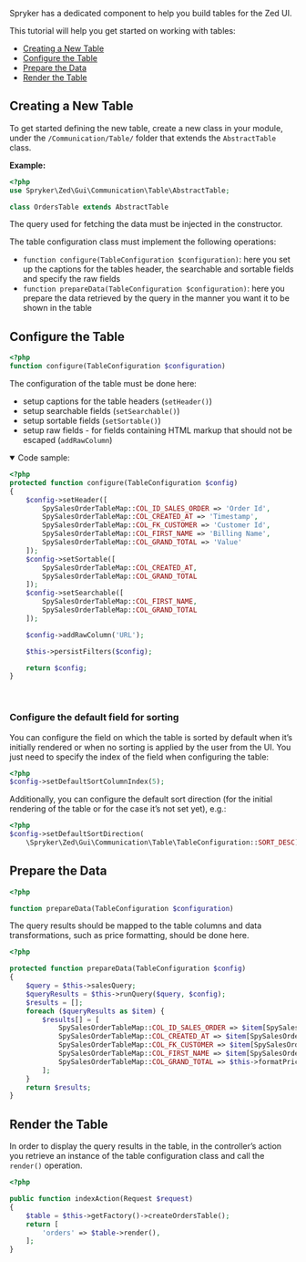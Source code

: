Spryker has a dedicated component to help you build tables for the Zed UI.

This tutorial will help you get started on working with tables:

* [Creating a New Table](https://documentation.spryker.com/v4/docs/t-working-tables#creating-a-new-table)
* [Configure the Table](https://documentation.spryker.com/v4/docs/t-working-tables#configure-the-table)
* [Prepare the Data](https://documentation.spryker.com/v4/docs/t-working-tables#prepare-the-data)
* [Render the Table](https://documentation.spryker.com/v4/docs/t-working-tables#render-the-table)

## Creating a New Table
To get started defining the new table, create a new class in your module, under the `/Communication/Table/` folder that extends the `AbstractTable` class.

**Example:**

```php
<?php
use Spryker\Zed\Gui\Communication\Table\AbstractTable;

class OrdersTable extends AbstractTable
```

The query used for fetching the data must be injected in the constructor.

The table configuration class must implement the following operations:

* `function configure(TableConfiguration $configuration)`: here you set up the captions for the tables header, the searchable and sortable fields and  specify the raw fields
* `function prepareData(TableConfiguration $configuration)`: here you prepare the data retrieved by the query in the manner you want it to be shown in the table

## Configure the Table

```php
<?php
function configure(TableConfiguration $configuration)
```

The configuration of the table must be done here:

* setup captions for the table headers (`setHeader()`)
* setup searchable fields (`setSearchable()`)
* setup sortable fields (`setSortable()`)
* setup raw fields - for fields containing HTML markup that should not be escaped (`addRawColumn`)

<details open>
<summary>Code sample:</summary>
    
```php
<?php
protected function configure(TableConfiguration $config)
{
    $config->setHeader([
        SpySalesOrderTableMap::COL_ID_SALES_ORDER => 'Order Id',
        SpySalesOrderTableMap::COL_CREATED_AT => 'Timestamp',
        SpySalesOrderTableMap::COL_FK_CUSTOMER => 'Customer Id',
        SpySalesOrderTableMap::COL_FIRST_NAME => 'Billing Name',
        SpySalesOrderTableMap::COL_GRAND_TOTAL => 'Value'
    ]);
    $config->setSortable([
        SpySalesOrderTableMap::COL_CREATED_AT,
        SpySalesOrderTableMap::COL_GRAND_TOTAL
    ]);
    $config->setSearchable([
        SpySalesOrderTableMap::COL_FIRST_NAME,
        SpySalesOrderTableMap::COL_GRAND_TOTAL
    ]);

    $config->addRawColumn('URL');

    $this->persistFilters($config);

    return $config;
}
```

</br>
</details>

### Configure the default field for sorting
You can configure the field on which the table is sorted by default when it’s initially rendered or when no sorting is applied by the user from the UI. You just need to specify the index of the field when configuring the table:

```php
<?php
$config->setDefaultSortColumnIndex(5);
```

Additionally, you can configure the default sort direction (for the initial rendering of the table or for the case it’s not set yet), e.g.:

```php
<?php
$config->setDefaultSortDirection(
    \Spryker\Zed\Gui\Communication\Table\TableConfiguration::SORT_DESC);
```

## Prepare the Data

```php
<?php

function prepareData(TableConfiguration $configuration)
```

The query results should be mapped to the table columns and data transformations, such as price formatting, should be done here.

```php
<?php

protected function prepareData(TableConfiguration $config)
{
    $query = $this->salesQuery;
    $queryResults = $this->runQuery($query, $config);
    $results = [];
    foreach ($queryResults as $item) {
        $results[] = [
            SpySalesOrderTableMap::COL_ID_SALES_ORDER => $item[SpySalesOrderTableMap::COL_ID_SALES_ORDER],
            SpySalesOrderTableMap::COL_CREATED_AT => $item[SpySalesOrderTableMap::COL_CREATED_AT],
            SpySalesOrderTableMap::COL_FK_CUSTOMER => $item[SpySalesOrderTableMap::COL_FK_CUSTOMER],
            SpySalesOrderTableMap::COL_FIRST_NAME => $item[SpySalesOrderTableMap::COL_FIRST_NAME],
            SpySalesOrderTableMap::COL_GRAND_TOTAL => $this->formatPrice($item[SpySalesOrderTableMap::COL_GRAND_TOTAL])),
        ];
    }
    return $results;
}
```

## Render the Table
In order to display the query results in the table, in the controller’s action you retrieve an instance of the table configuration class and call the `render()` operation.

```php
<?php

public function indexAction(Request $request)
{
    $table = $this->getFactory()->createOrdersTable();
    return [
        'orders' => $table->render(),
    ];
}
```